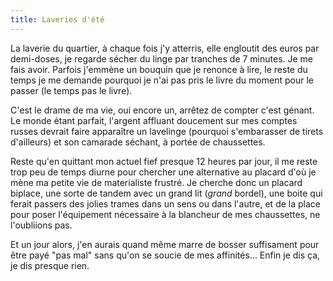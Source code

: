 ```yaml
---
title: Laveries d'été
---
```


La laverie du quartier, à chaque fois j'y atterris, elle engloutit des euros
par demi-doses, je regarde sécher du linge par tranches de 7 minutes. Je me
fais avoir. Parfois j'emmène un bouquin que je renonce à lire, le reste du
temps je me demande pourquoi je n'ai pas pris le livre du moment pour le
passer (le temps pas le livre).

C'est le drame de ma vie, oui encore un, arrêtez de compter c'est génant. Le
monde étant parfait, l'argent affluant doucement sur mes comptes russes
devrait faire apparaître un lavelinge (pourquoi s'embarasser de tirets
d'ailleurs) et son camarade séchant, à portée de chaussettes.

Reste qu'en quittant mon actuel fief presque 12 heures par jour, il me reste
trop peu de temps diurne pour chercher une alternative au placard d'où je mène
ma petite vie de materialiste frustré. Je cherche donc un placard biplace, une
sorte de tandem avec un grand lit (_grand_ bordel), une boite qui ferait
passers des jolies trames dans un sens ou dans l'autre, et de la place pour
poser l'équipement nécessaire à la blancheur de mes chaussettes, ne
l'oubliions pas.

Et un jour alors, j'en aurais quand même marre de bosser suffisament pour être
payé "pas mal" sans qu'on se soucie de mes affinités... Enfin je dis ça, je
dis presque rien.

